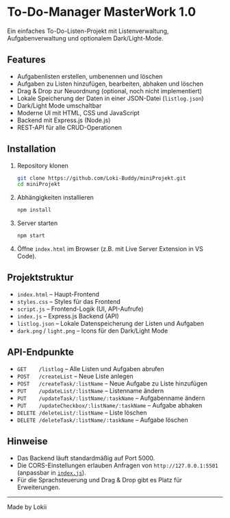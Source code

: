 # To-Do-Manager MasterWork 1.0

Ein einfaches To-Do-Listen-Projekt mit Listenverwaltung, Aufgabenverwaltung und optionalem Dark/Light-Mode.

## Features

- Aufgabenlisten erstellen, umbenennen und löschen
- Aufgaben zu Listen hinzufügen, bearbeiten, abhaken und löschen
- Drag & Drop zur Neuordnung (optional, noch nicht implementiert)
- Lokale Speicherung der Daten in einer JSON-Datei (`listlog.json`)
- Dark/Light Mode umschaltbar
- Moderne UI mit HTML, CSS und JavaScript
- Backend mit Express.js (Node.js)
- REST-API für alle CRUD-Operationen

## Installation

1. Repository klonen  
   ```sh
   git clone https://github.com/Loki-Buddy/miniProjekt.git
   cd miniProjekt
   ```

2. Abhängigkeiten installieren  
   ```sh
   npm install
   ```

3. Server starten  
   ```sh
   npm start
   ```

4. Öffne `index.html` im Browser (z.B. mit Live Server Extension in VS Code).

## Projektstruktur

- `index.html` – Haupt-Frontend
- `styles.css` – Styles für das Frontend
- `script.js` – Frontend-Logik (UI, API-Aufrufe)
- `index.js` – Express.js Backend (API)
- `listlog.json` – Lokale Datenspeicherung der Listen und Aufgaben
- `dark.png` / `light.png` – Icons für den Dark/Light Mode

## API-Endpunkte

- `GET    /listlog` – Alle Listen und Aufgaben abrufen
- `POST   /createList` – Neue Liste anlegen
- `POST   /createTask/:listName` – Neue Aufgabe zu Liste hinzufügen
- `PUT    /updateList/:listName` – Listenname ändern
- `PUT    /updateTask/:listName/:taskName` – Aufgabenname ändern
- `PUT    /updateCheckbox/:listName/:taskName` – Aufgabe abhaken
- `DELETE /deleteList/:listName` – Liste löschen
- `DELETE /deleteTask/:listName/:taskName` – Aufgabe löschen

## Hinweise

- Das Backend läuft standardmäßig auf Port 5000.
- Die CORS-Einstellungen erlauben Anfragen von `http://127.0.0.1:5501` (anpassbar in [`index.js`](index.js)).
- Für die Sprachsteuerung und Drag & Drop gibt es Platz für Erweiterungen.

---

Made by Lokii
